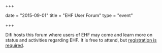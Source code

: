 +++

date = "2015-09-01"
title = "EHF User Forum"
type = "event"

+++

Difi hosts this forum where users of EHF may come and learn more on status and activities regarding EHF. It is free to attend, but [registration is required](http://kurs.difi.no/forside/?&displayitem=850&module=sevu&type=1).

